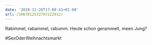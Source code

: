 ```yaml
---
date: '2018-11-28T17:08:41+01:00'
url: /1067812532797222912/
---
```

Rabimmel, rabammel, rabumm.
Heute schon gerammelt, meen Jung?

#SexOderWeihnachtsmarkt
